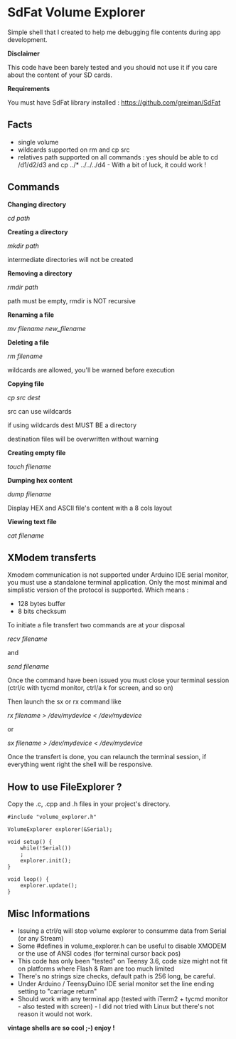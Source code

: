 # SdFat Volume Explorer

Simple shell that I created to help me debugging file contents during app development.

**Disclaimer**

This code have been barely tested and you should not use it if you care about the content of your SD cards.

**Requirements**

You must have SdFat library installed : https://github.com/greiman/SdFat

## Facts

* single volume
* wildcards supported on rm and cp src
* relatives path supported on all commands : yes should be able to cd /d1/d2/d3 and cp ../* ../../../d4 - With a bit of luck, it could work !

## Commands

**Changing directory**

*cd path*

**Creating a directory**

*mkdir path*

intermediate directories will not be created

**Removing a directory**

*rmdir path*

path must be empty, rmdir is NOT recursive

**Renaming a file**

*mv filename new_filename*

**Deleting a file**

*rm filename*

wildcards are allowed, you'll be warned before execution

**Copying file**

*cp src dest*

src can use wildcards

if using wildcards dest MUST BE a directory

destination files will be overwritten without warning

**Creating empty file**

*touch filename*

**Dumping hex content**

*dump filename*

Display HEX and ASCII file's content with a 8 cols layout

**Viewing text file**

*cat filename*

## XModem transferts

Xmodem communication is not supported under Arduino IDE serial monitor, you must use a standalone terminal application.
Only the most minimal and simplistic version of the protocol is supported.
Which means :

- 128 bytes buffer
- 8 bits checksum

To initiate a file transfert two commands are at your disposal

*recv filename*

and

*send filename*

Once the command have been issued you must close your terminal session (ctrl/c with tycmd monitor, ctrl/a k for screen, and so on)

Then launch the sx or rx command like

*rx filename > /dev/mydevice < /dev/mydevice*

or

*sx filename > /dev/mydevice < /dev/mydevice*

Once the transfert is done, you can relaunch the terminal session, if everything went right the shell will be responsive.

## How to use FileExplorer ?

Copy the .c, .cpp and .h files in your project's directory.

```
#include "volume_explorer.h"

VolumeExplorer explorer(&Serial);

void setup() {
    while(!Serial())
    ;
    explorer.init();
}

void loop() {
    explorer.update();
}
```

## Misc Informations

- Issuing a ctrl/q will stop volume explorer to consumme data from Serial (or any Stream)
- Some #defines in volume_explorer.h can be useful to disable XMODEM or the use of ANSI codes (for terminal cursor back pos)
- This code has only been "tested" on Teensy 3.6, code size might not fit on platforms where Flash & Ram are too much limited
- There's no strings size checks, default path is 256 long, be careful.
- Under Arduino / TeensyDuino IDE serial monitor set the line ending setting to "carriage return"
- Should work with any terminal app (tested with iTerm2 + tycmd monitor - also tested with screen) - I did not tried with Linux but there's not reason it would not work.


**vintage shells are so cool ;-)
enjoy !**
